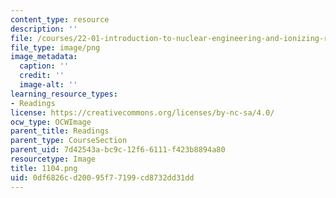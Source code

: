 ```yaml
---
content_type: resource
description: ''
file: /courses/22-01-introduction-to-nuclear-engineering-and-ionizing-radiation-fall-2016/0df6826cd20095f77199cd8732dd31dd_1104.png
file_type: image/png
image_metadata:
  caption: ''
  credit: ''
  image-alt: ''
learning_resource_types:
- Readings
license: https://creativecommons.org/licenses/by-nc-sa/4.0/
ocw_type: OCWImage
parent_title: Readings
parent_type: CourseSection
parent_uid: 7d42543a-bc9c-12f6-6111-f423b8894a80
resourcetype: Image
title: 1104.png
uid: 0df6826c-d200-95f7-7199-cd8732dd31dd
---
```

